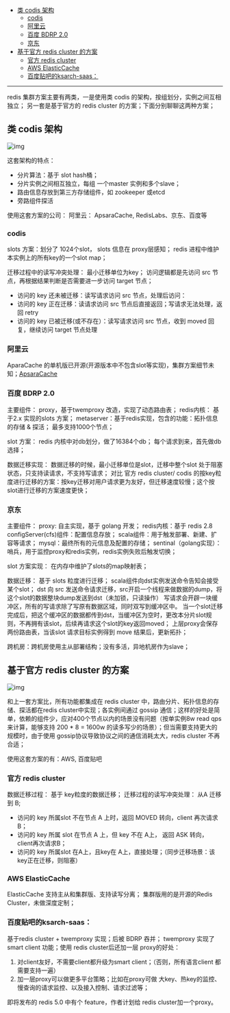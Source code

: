 - [类 codis 架构](#--codis---)
  * [codis](#codis)
  * [阿里云](#---)
  * [百度 BDRP 2.0](#---bdrp-20)
  * [京东](#--)
- [基于官方 redis cluster 的方案](#-----redis-cluster----)
  * [官方 redis cluster](#---redis-cluster)
  * [AWS ElasticCache](#aws-elasticcache)
  * [百度贴吧的ksarch-saas：](#-----ksarch-saas-)

---

redis 集群方案主要有两类，一是使用类 codis 的架构，按组划分，实例之间互相独立；
另一套是基于官方的 redis cluster 的方案；下面分别聊聊这两种方案；

## 类 codis 架构

![img](https://img-blog.csdnimg.cn/20181220143701631)

这套架构的特点：

- 分片算法：基于 slot hash桶；
- 分片实例之间相互独立，每组 一个master 实例和多个slave；
- 路由信息存放到第三方存储组件，如 zookeeper 或etcd
- 旁路组件探活

使用这套方案的公司：
阿里云： ApsaraCache, RedisLabs、京东、百度等

### codis

slots 方案：划分了 1024个slot， slots 信息在 proxy层感知； redis 进程中维护本实例上的所有key的一个slot map；

迁移过程中的读写冲突处理：
最小迁移单位为key；
访问逻辑都是先访问 src 节点，再根据结果判断是否需要进一步访问 target 节点；

- 访问的 key 还未被迁移：读写请求访问 src 节点，处理后访问：
- 访问的 key 正在迁移：读请求访问 src 节点后直接返回；写请求无法处理，返回 retry
- 访问的 key 已被迁移(或不存在）：读写请求访问 src 节点，收到 moved 回复，继续访问 target 节点处理

### 阿里云

AparaCache 的单机版已开源(开源版本中不包含slot等实现)，集群方案细节未知；[ApsaraCache](https://github.com/alibaba/ApsaraCache)

### 百度 BDRP 2.0

主要组件：
proxy，基于twemproxy 改造，实现了动态路由表；
redis内核： 基于2.x 实现的slots 方案；
metaserver：基于redis实现，包含的功能：拓扑信息的存储 & 探活；
最多支持1000个节点；

slot 方案：
redis 内核中对db划分，做了16384个db； 每个请求到来，首先做db选择；

数据迁移实现：
数据迁移的时候，最小迁移单位是slot，迁移中整个slot 处于阻塞状态，只支持读请求，不支持写请求；
对比 官方 redis cluster/ codis 的按key粒度进行迁移的方案：按key迁移对用户请求更为友好，但迁移速度较慢；这个按slot进行迁移的方案速度更快；

### 京东

主要组件：
proxy: 自主实现，基于 golang 开发；
redis内核：基于 redis 2.8
configServer(cfs)组件：配置信息存放；
scala组件：用于触发部署、新建、扩容等请求；
mysql：最终所有的元信息及配置的存储；
sentinal（golang实现）：哨兵，用于监控proxy和redis实例，redis实例失败后触发切换；

slot 方案实现：
在内存中维护了slots的map映射表；

数据迁移：
基于 slots 粒度进行迁移；
scala组件向dst实例发送命令告知会接受某个slot；
dst 向 src 发送命令请求迁移，src开启一个线程来做数据的dump，将这个slot的数据整块dump发送到dst（未加锁，只读操作）
写请求会开辟一块缓冲区，所有的写请求除了写原有数据区域，同时双写到缓冲区中。
当一个slot迁移完成后，把这个缓冲区的数据都传到dst，当缓冲区为空时，更改本分片slot规则，不再拥有该slot，后续再请求这个slot的key返回moved；
上层proxy会保存两份路由表，当该slot 请求目标实例得到 move 结果后，更新拓扑；

跨机房：跨机房使用主从部署结构；没有多活，异地机房作为slave；

## 基于官方 redis cluster 的方案

![img](https://img-blog.csdnimg.cn/20181220143701647)

和上一套方案比，所有功能都集成在 redis cluster 中，路由分片、拓扑信息的存储、探活都在redis cluster中实现；各实例间通过 gossip 通信；这样的好处是简单，依赖的组件少，应对400个节点以内的场景没有问题（按单实例8w read qps来计算，能够支持 200 * 8 = 1600w 的读多写少的场景）；但当需要支持更大的规模时，由于使用 gossip协议导致协议之间的通信消耗太大，redis cluster 不再合适；

使用这套方案的有：AWS, 百度贴吧

### 官方 redis cluster

数据迁移过程：
基于 key粒度的数据迁移；
迁移过程的读写冲突处理：
从A 迁移到 B;

- 访问的 key 所属slot 不在节点 A 上时，返回 MOVED 转向，client 再次请求B；
- 访问的 key 所属 slot 在节点 A 上，但 key 不在 A上， 返回 ASK 转向，client再次请求B；
- 访问的 key 所属slot 在A上，且key在 A上，直接处理；（同步迁移场景：该 key正在迁移，则阻塞）

### AWS ElasticCache

ElasticCache 支持主从和集群版、支持读写分离；
集群版用的是开源的Redis Cluster，未做深度定制；

### 百度贴吧的ksarch-saas：

基于redis cluster + twemproxy 实现；后被 BDRP 吞并；
twemproxy 实现了 smart client 功能；使用 redis cluster后还加一层 proxy的好处：

1. 对client友好，不需要client都升级为smart client；（否则，所有语言client 都需要支持一遍）
2. 加一层proxy可以做更多平台策略；比如在proxy可做 大key、热key的监控、慢查询的请求监控、以及接入控制、请求过滤等；

即将发布的 redis 5.0 中有个 feature，作者计划给 redis cluster加一个proxy。